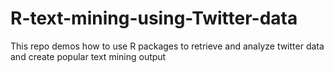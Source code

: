 # R-text-mining-using-Twitter-data
This repo demos how to use R packages to retrieve and analyze twitter data and create popular text mining output


